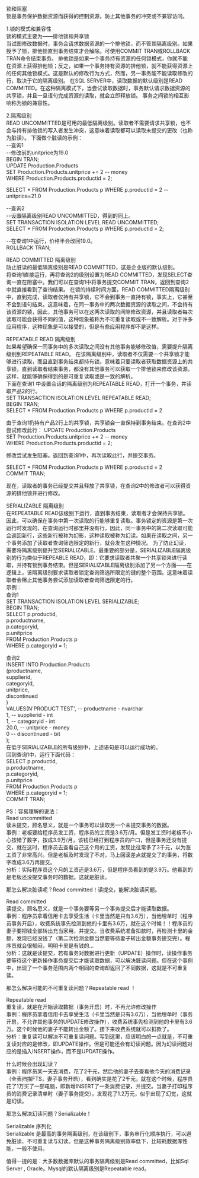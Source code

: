 锁和阻塞  
锁是事务保护数据资源而获得的控制资源，防止其他事务的冲突或不兼容访问。

1.锁的模式和兼容性  
锁的模式主要为——排他锁和共享锁  
当试图修改数据时，事务会请求数据资源的一个排他锁，而不管其隔离级别。如果授予了锁，排他锁直到事务结束才会解除。可使用COMMIT TRAN或ROLLBACK TRAN命令结束事务。
排他锁是如果一个事务持有资源的任何锁模式，你就不能在资源上获得排他锁；反之，如果一个事务持有资源的排他锁，就不能获得资源上的任何其他锁模式。这是默认的修改行为方式，然而，另一事务能不能读取修改的行，取决于它的隔离级别。
在SQL SERVER中，读取数据的默认级别是READ COMMITED。在这种隔离模式下，当尝试读取数据时，事务默认请求数据资源的共享锁，并且一旦语句完成资源的读取，就会立即释放锁。
事务之间锁的相互影响称为锁的兼容性。  
  
2.隔离级别  
READ UNCOMMITTED是可用的最低隔离级别。读取者不需要请求共享锁，也不会与持有排他锁的写入者发生冲突，这意味着读取都可以读取未提交的更改（也称为脏读）。
下面做个脏读的示例：  
--查询1  
--修改前的unitprice为19.0  
BEGIN TRAN;  
    UPDATE Production.Products  
    SET Production.Products.unitprice += 2 -- money  
    WHERE Production.Products.productid = 2;  

SELECT * FROM Production.Products p WHERE p.productid = 2 --unitprice=21.0  

--查询2  
--设置隔离级别READ UNCOMMITTED，得到的同上。  
SET TRANSACTION ISOLATION LEVEL READ UNCOMMITTED;  
SELECT * FROM Production.Products p WHERE p.productid = 2;  

--在查询1中运行，价格半会改回19.0。  
ROLLBACK TRAN;  

READ COMMITTED 隔离级别  
防止脏读的最低隔离级别是READ COMMITTED，这是企业版的默认级别。  
将查询1直接运行，再将查询2的级别设置为READ COMMITTED，发现SELECT查询一直在阻塞中。我们可以在查询1中将事务提交COMMIT TRAN，返回到查询2中就直接看到了查询结果。
在锁的持续时间方面，READ COMMITTED隔离级别中，直到完成，读取者仅持有共享锁，它不会到事务一直持有锁，事实上，它甚至不会到语句结束。这意味着，在同一事务中的两次数据资源的读取之间，不会持有该资源的锁，因此，其他事务可以在这两次读取的间隙修改资源，并且读取者每次读取可能会获得不同的值，这种现象被称为不可重复读取或不一致解析。对于许多应用程序，这种现象是可以接受的，但是有些应用程序却不是这样。  

REPEATABLE READ 隔离级别  
如果希望确保一同事务中的多次读取之间没有其他事务能够修改值，需要提升隔离级别到REPEATABLE READ。 在该隔离级别中，读取者不仅需要一个共享锁才能够进行读取，而且直到事务结束都持有锁。意味着只要读取者获取数据资源上的共享锁，直到读取者结束事务，都没有其他事务可以获取一个排他锁来修改该资源。这样，就能够确保得到的是可重复读取或是一致的解析。  
下面在查询1 中设置会话的隔离级别为REPEATABLE READ，打开一个事务，并读取产品2的行。  
SET TRANSACTION ISOLATION LEVEL REPEATABLE READ;  
BEGIN TRAN;  
SELECT * FROM Production.Products p WHERE p.productid = 2  

由于查询1扔持有产品2行上的共享锁，共享锁会一直保持到事务结束。在查询2中尝试修改此行： 
UPDATE Production.Products  
SET Production.Products.unitprice += 2 -- money  
WHERE Production.Products.productid = 2;  

修改尝试发生阻塞。返回到查询1中，再次读取此行，并提交事务。  

SELECT * FROM Production.Products p WHERE p.productid = 2  
COMMIT TRAN;  

现在，读取者的事务已经提交并且释放了共享锁，在查询2中的修改者可以获得资源的排他锁并进行修改。  

SERIALIZABLE 隔离级别  
在REPEATABLE READ该级别下运行，直到事务结束，读取者才会保持共享锁。因此，可以确保在事务中第一次读取的行能够重复读取。事务锁定的资源是第一次运行时发现的，在查询运行时那里并没有行，因此，同一事务中的第二次读取可能会返回新行，这些新行被称为幻影，这种读取被称为幻读。如果在读取之间，另一个事务添加了读取者查询筛选限定的新行，就会发生这种情况。
为了防止幻读，需要将隔离级别提升至SERIALIZABLE。最重要的部分是，SERIALIZABLE隔离级别的行为类似于REPEABLE READ，即：它要求读取者共聚一个共享锁来进行读取，并持有锁到事务结束。但是SERIALIZABLE隔离级别添加了另一个方面——在逻辑上，该隔离级别要求读取者锁定查询筛选所限定的键的整个范围。这意味着读取者会阻止其他事务尝试添加读取者查询筛选限定的行。  
示例：  
查询1  
SET TRANSACTION ISOLATION LEVEL SERIALIZABLE;  
BEGIN TRAN;  
    SELECT p.productid,  
         p.productname,  
         p.categoryid,  
         p.unitprice  
    FROM Production.Products p  
    WHERE p.categoryid = 1;  
    
查询2  
INSERT INTO Production.Products  
(productname,  
supplierid,  
categoryid,  
unitprice,  
discontinued  
)  
VALUES(N'PRODUCT TEST', -- productname - nvarchar    
1, -- supplierid - int    
1, -- categoryid - int    
20.0, -- unitprice - money    
0 -- discontinued - bit    
);    
在低于SERIALIZABLE的所有级别中，上述语句是可以运行成功的。  
回到查询1中，运行下面代码：  
SELECT p.productid,  
p.productname,  
p.categoryid,  
p.unitprice  
FROM Production.Products p  
WHERE p.categoryid = 1;  
COMMIT TRAN;  

PS：容易理解的说法：  
Read uncommitted  
读未提交，顾名思义，就是一个事务可以读取另一个未提交事务的数据。  
事例：老板要给程序员发工资，程序员的工资是3.6万/月。但是发工资时老板不小心按错了数字，按成3.9万/月，该钱已经打到程序员的户口，但是事务还没有提交，就在这时，程序员去查看自己这个月的工资，发现比往常多了3千元，以为涨工资了非常高兴。但是老板及时发现了不对，马上回滚差点就提交了的事务，将数字改成3.6万再提交。  
分析：实际程序员这个月的工资还是3.6万，但是程序员看到的是3.9万。他看到的是老板还没提交事务时的数据。这就是脏读。  

那怎么解决脏读呢？Read committed！读提交，能解决脏读问题。  

Read committed  
读提交，顾名思义，就是一个事务要等另一个事务提交后才能读取数据。  
事例：程序员拿着信用卡去享受生活（卡里当然是只有3.6万），当他埋单时（程序员事务开启），收费系统事先检测到他的卡里有3.6万，就在这个时候！！程序员的妻子要把钱全部转出充当家用，并提交。当收费系统准备扣款时，再检测卡里的金额，发现已经没钱了（第二次检测金额当然要等待妻子转出金额事务提交完）。程序员就会很郁闷，明明卡里是有钱的…  
分析：这就是读提交，若有事务对数据进行更新（UPDATE）操作时，读操作事务要等待这个更新操作事务提交后才能读取数据，可以解决脏读问题。但在这个事例中，出现了一个事务范围内两个相同的查询却返回了不同数据，这就是不可重复读。  

那怎么解决可能的不可重复读问题？Repeatable read ！  

Repeatable read   
重复读，就是在开始读取数据（事务开启）时，不再允许修改操作  
事例：程序员拿着信用卡去享受生活（卡里当然是只有3.6万），当他埋单时（事务开启，不允许其他事务的UPDATE修改操作），收费系统事先检测到他的卡里有3.6万。这个时候他的妻子不能转出金额了。接下来收费系统就可以扣款了。  
分析：重复读可以解决不可重复读问题。写到这里，应该明白的一点就是，不可重复读对应的是修改，即UPDATE操作。但是可能还会有幻读问题。因为幻读问题对应的是插入INSERT操作，而不是UPDATE操作。  

什么时候会出现幻读？  
事例：程序员某一天去消费，花了2千元，然后他的妻子去查看他今天的消费记录（全表扫描FTS，妻子事务开启），看到确实是花了2千元，就在这个时候，程序员花了1万买了一部电脑，即新增INSERT了一条消费记录，并提交。当妻子打印程序员的消费记录清单时（妻子事务提交），发现花了1.2万元，似乎出现了幻觉，这就是幻读。  

那怎么解决幻读问题？Serializable！  

Serializable 序列化  
Serializable 是最高的事务隔离级别，在该级别下，事务串行化顺序执行，可以避免脏读、不可重复读与幻读。但是这种事务隔离级别效率低下，比较耗数据库性能，一般不使用。  

值得一提的是：大多数数据库默认的事务隔离级别是Read committed，比如Sql Server , Oracle。Mysql的默认隔离级别是Repeatable read。  
